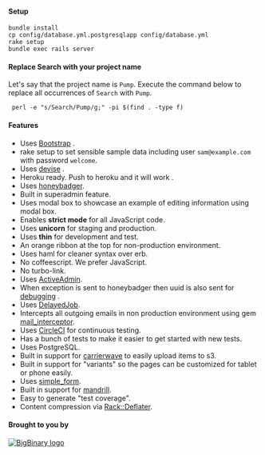 #### Setup

```
bundle install
cp config/database.yml.postgresqlapp config/database.yml
rake setup
bundle exec rails server
```

#### Replace Search with your project name

Let's say that the project name is `Pump`. Execute the command below to
replace all occurrences of `Search` with `Pump`.

```
 perl -e "s/Search/Pump/g;" -pi $(find . -type f)
```

#### Features

- Uses [Bootstrap](http://getbootstrap.com) .
- rake setup to set sensible sample data including user `sam@example.com` with password `welcome`.
- Uses [devise](https://github.com/plataformatec/devise) .
- Heroku ready. Push to heroku and it will work .
- Uses [honeybadger](https://www.honeybadger.io).
- Built in superadmin feature.
- Uses modal box to showcase an example of editing information using modal box.
- Enables __strict mode__ for all JavaScript code.
- Uses __unicorn__ for staging and production.
- Uses __thin__ for development and test.
- An orange ribbon at the top for non-production environment.
- Uses haml for cleaner syntax over erb.
- No coffeescript. We prefer JavaScript.
- No turbo-link.
- Uses [ActiveAdmin](http://activeadmin.info).
- When exception is sent to honeybadger then uuid is also sent for [debugging](http://videos.bigbinary.com/rubyonrails/use-uuid-x-request-id-to-debug-rails-application.html) .
- Uses [DelayedJob](https://github.com/collectiveidea/delayed_job).
- Intercepts all outgoing emails in non production environment using gem [mail_interceptor](https://github.com/bigbinary/mail_interceptor).
- Uses [CircleCI](https://circleci.com) for continuous testing.
- Has a bunch of tests to make it easier to get started with new tests.
- Uses PostgreSQL.
- Built in support for [carrierwave](https://github.com/carrierwaveuploader/carrierwave) to easily upload items to s3.
- Built in support for "variants" so the pages can be customized for tablet or phone easily.
- Uses [simple_form](https://github.com/plataformatec/simple_form).
- Built in support for [mandrill](http://how-we-work.bigbinary.com/externalservices/mandrill.html).
- Easy to generate "test coverage".
- Content compression via [Rack::Deflater](https://github.com/rack/rack/blob/master/lib/rack/deflater.rb).


#### Brought to you by

[![BigBinary logo](http://bigbinary.com/assets/common/logo.png)](http://BigBinary.com)
